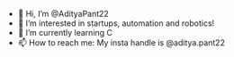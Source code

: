 - 👋 Hi, I’m @AdityaPant22
- 👀 I’m interested in startups, automation and robotics!
- 🌱 I’m currently learning C
- 📫 How to reach me: My insta handle is @aditya.pant22

<!---
AdityaPant22/AdityaPant22 is a ✨ special ✨ repository because its `README.md` (this file) appears on your GitHub profile.
You can click the Preview link to take a look at your changes.
--->
